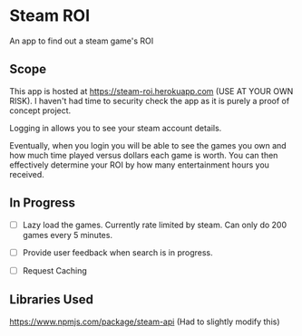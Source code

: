 # Steam ROI
An app to find out a steam game's ROI

## Scope

This app is hosted at https://steam-roi.herokuapp.com (USE AT YOUR OWN RISK). I haven't had time to security check the app as it is purely a proof of concept project.

Logging in allows you to see your steam account details.

Eventually, when you login you will be able to see the games you own and how much time played versus dollars each game is worth. You can then effectively determine your ROI by how many entertainment hours you received.

## In Progress

- [ ] Lazy load the games. Currently rate limited by steam. Can only do 200 games every 5 minutes.

- [ ] Provide user feedback when search is in progress.

- [ ] Request Caching

## Libraries Used

https://www.npmjs.com/package/steam-api (Had to slightly modify this)